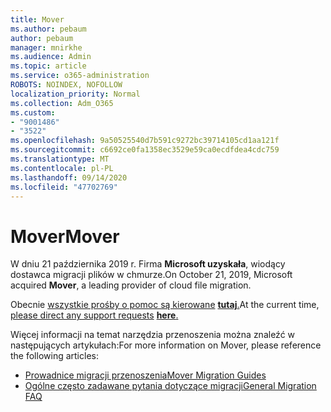 ```yaml
---
title: Mover
ms.author: pebaum
author: pebaum
manager: mnirkhe
ms.audience: Admin
ms.topic: article
ms.service: o365-administration
ROBOTS: NOINDEX, NOFOLLOW
localization_priority: Normal
ms.collection: Adm_O365
ms.custom:
- "9001486"
- "3522"
ms.openlocfilehash: 9a50525540d7b591c9272bc39714105cd1aa121f
ms.sourcegitcommit: c6692ce0fa1358ec3529e59ca0ecdfdea4cdc759
ms.translationtype: MT
ms.contentlocale: pl-PL
ms.lasthandoff: 09/14/2020
ms.locfileid: "47702769"
---
```

# <a name="mover"></a><span data-ttu-id="ce0bd-102">Mover</span><span class="sxs-lookup"><span data-stu-id="ce0bd-102">Mover</span></span>

<span data-ttu-id="ce0bd-103">W dniu 21 października 2019 r. Firma  **Microsoft uzyskała**, wiodący dostawca migracji plików w chmurze.</span><span class="sxs-lookup"><span data-stu-id="ce0bd-103">On October 21, 2019, Microsoft acquired  **Mover**, a leading provider of cloud file migration.</span></span>

<span data-ttu-id="ce0bd-104">Obecnie [wszystkie prośby o pomoc są kierowane](https://support.microsoft.com/supportforbusiness/productselection?sapId=c3fa6eba-e1f0-0715-4519-94a9740c5f2c) [ **tutaj**.](https://support.microsoft.com/supportforbusiness/productselection?sapId=c3fa6eba-e1f0-0715-4519-94a9740c5f2c)</span><span class="sxs-lookup"><span data-stu-id="ce0bd-104">At the current time,  [please direct any support requests](https://support.microsoft.com/supportforbusiness/productselection?sapId=c3fa6eba-e1f0-0715-4519-94a9740c5f2c) [**here**.](https://support.microsoft.com/supportforbusiness/productselection?sapId=c3fa6eba-e1f0-0715-4519-94a9740c5f2c)</span></span>  

<span data-ttu-id="ce0bd-105">Więcej informacji na temat narzędzia przenoszenia można znaleźć w następujących artykułach:</span><span class="sxs-lookup"><span data-stu-id="ce0bd-105">For more information on Mover, please reference the following articles:</span></span>

- [<span data-ttu-id="ce0bd-106">Prowadnice migracji przenoszenia</span><span class="sxs-lookup"><span data-stu-id="ce0bd-106">Mover Migration Guides</span></span>](https://mover.io/guides/)
- [<span data-ttu-id="ce0bd-107">Ogólne często zadawane pytania dotyczące migracji</span><span class="sxs-lookup"><span data-stu-id="ce0bd-107">General Migration FAQ</span></span>](https://mover.io/guides/general/)